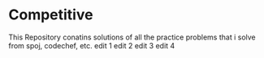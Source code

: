 # Competitive

This Repository conatins solutions of all the practice problems that i solve from spoj, codechef, etc.
edit 1
edit 2
edit 3
edit 4
